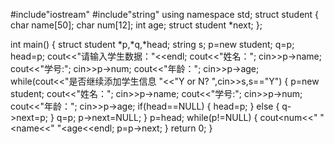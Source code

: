 #include"iostream"
#include"string"
using namespace std;
struct student
{
	char name[50];
	char num[12];
	int age;
	struct student *next;
};

int main()
{
	struct student *p,*q,*head;
	string  s;
	p=new student;
	q=p;
	head=p;
	cout<<"请输入学生数据："<<endl;
	cout<<"姓名：";
	cin>>p->name;
	cout<<"学号:";
	cin>>p->num;
	cout<<"年龄：";
	cin>>p->age;
	while(cout<<"是否继续添加学生信息 "<<"Y or N? ",cin>>s,s=="Y")
	{
		p=new student;
		cout<<"姓名：";
		cin>>p->name;
		cout<<"学号:";
		cin>>p->num;
		cout<<"年龄：";
		cin>>p->age;
	    if(head==NULL)
	    {
	    	head=p;
	    }
	    else
	    {
	    	q->next=p;
	    }
	    q=p;
	    p->next=NULL;
	}
	p=head;
	while(p!=NULL)
	{
		cout<<p->num<<" "<<p->name<<" "<<p->age<<endl;
		p=p->next;
	}
	return 0;
}
